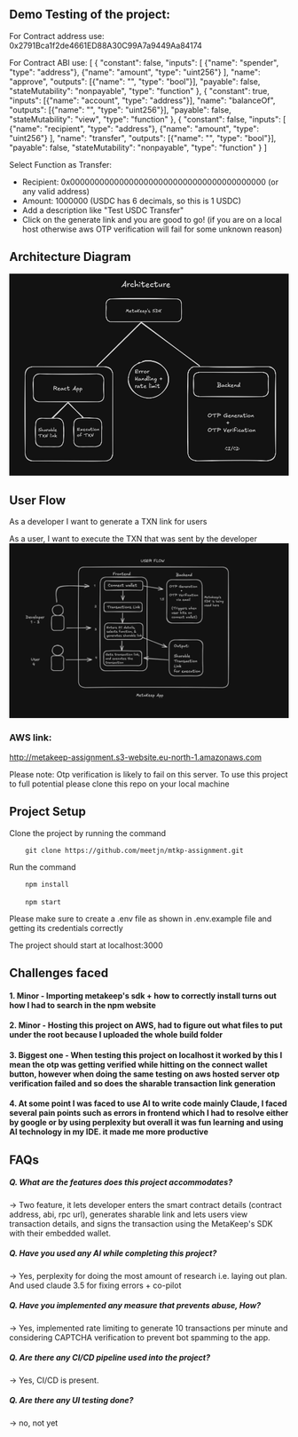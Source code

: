## Demo Testing of the project: 

For Contract address use: 0x2791Bca1f2de4661ED88A30C99A7a9449Aa84174 


For Contract ABI use: [
  {
    "constant": false,
    "inputs": [
      {"name": "spender", "type": "address"},
      {"name": "amount", "type": "uint256"}
    ],
    "name": "approve",
    "outputs": [{"name": "", "type": "bool"}],
    "payable": false,
    "stateMutability": "nonpayable",
    "type": "function"
  },
  {
    "constant": true,
    "inputs": [{"name": "account", "type": "address"}],
    "name": "balanceOf",
    "outputs": [{"name": "", "type": "uint256"}],
    "payable": false,
    "stateMutability": "view",
    "type": "function"
  },
  {
    "constant": false,
    "inputs": [
      {"name": "recipient", "type": "address"},
      {"name": "amount", "type": "uint256"}
    ],
    "name": "transfer",
    "outputs": [{"name": "", "type": "bool"}],
    "payable": false,
    "stateMutability": "nonpayable",
    "type": "function"
  }
]

Select Function as Transfer: 

* Recipient: 0x0000000000000000000000000000000000000000 (or any valid address)
* Amount: 1000000 (USDC has 6 decimals, so this is 1 USDC)
* Add a description like "Test USDC Transfer"
* Click on the generate link and you are good to go! (if you are on a local host otherwise aws OTP verification will fail for some unknown reason)

## Architecture Diagram

![Image](architecture.png)

## User Flow

As a developer I want to generate a TXN link for users

As a user, I want to execute the TXN that was sent by the developer
![Image](flow.png)

### AWS link:

http://metakeep-assignment.s3-website.eu-north-1.amazonaws.com

Please note: Otp verification is likely to fail on this server. To use this project to full potential please clone this repo on your local machine

## Project Setup

Clone the project by running the command

        git clone https://github.com/meetjn/mtkp-assignment.git

Run the command

        npm install

        npm start

Please make sure to create a .env file as shown in .env.example file and getting its credentials correctly

The project should start at localhost:3000

## Challenges faced

#### 1. Minor - Importing metakeep's sdk + how to correctly install turns out how I had to search in the npm website

#### 2. Minor - Hosting this project on AWS, had to figure out what files to put under the root because I uploaded the whole build folder

#### 3. Biggest one - When testing this project on localhost it worked by this I mean the otp was getting verified while hitting on the connect wallet button, however when doing the same testing on aws hosted server otp verification failed and so does the sharable transaction link generation

#### 4. At some point I was faced to use AI to write code mainly Claude, I faced several pain points such as errors in frontend which I had to resolve either by google or by using perplexity but overall it was fun learning and using AI technology in my IDE. it made me more productive

## FAQs

##### Q. What are the features does this project accommodates?

-> Two feature, it lets developer enters the smart contract details (contract address, abi, rpc url), generates sharable link and lets users view transaction details, and signs the transaction using the MetaKeep's SDK with their embedded wallet.

##### Q. Have you used any AI while completing this project?

-> Yes, perplexity for doing the most amount of research i.e. laying out plan. And used claude 3.5 for fixing errors + co-pilot

##### Q. Have you implemented any measure that prevents abuse, How?

-> Yes, implemented rate limiting to generate 10 transactions per minute and considering CAPTCHA verification to prevent bot spamming to the app.

##### Q. Are there any CI/CD pipeline used into the project?

-> Yes, CI/CD is present.

##### Q. Are there any UI testing done?

-> no, not yet
